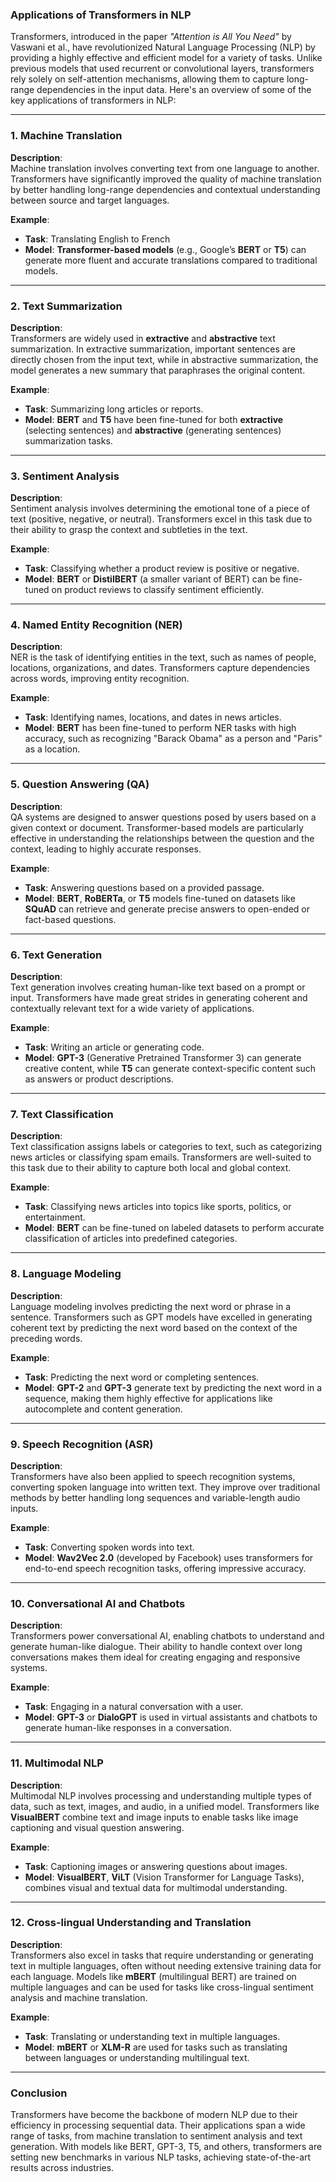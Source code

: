 ### **Applications of Transformers in NLP**

Transformers, introduced in the paper *"Attention is All You Need"* by Vaswani et al., have revolutionized Natural Language Processing (NLP) by providing a highly effective and efficient model for a variety of tasks. Unlike previous models that used recurrent or convolutional layers, transformers rely solely on self-attention mechanisms, allowing them to capture long-range dependencies in the input data. Here's an overview of some of the key applications of transformers in NLP:

---

### **1. Machine Translation**

**Description**:  
Machine translation involves converting text from one language to another. Transformers have significantly improved the quality of machine translation by better handling long-range dependencies and contextual understanding between source and target languages.

**Example**:  
- **Task**: Translating English to French  
- **Model**: **Transformer-based models** (e.g., Google’s **BERT** or **T5**) can generate more fluent and accurate translations compared to traditional models.

---

### **2. Text Summarization**

**Description**:  
Transformers are widely used in **extractive** and **abstractive** text summarization. In extractive summarization, important sentences are directly chosen from the input text, while in abstractive summarization, the model generates a new summary that paraphrases the original content.

**Example**:  
- **Task**: Summarizing long articles or reports.
- **Model**: **BERT** and **T5** have been fine-tuned for both **extractive** (selecting sentences) and **abstractive** (generating sentences) summarization tasks.

---

### **3. Sentiment Analysis**

**Description**:  
Sentiment analysis involves determining the emotional tone of a piece of text (positive, negative, or neutral). Transformers excel in this task due to their ability to grasp the context and subtleties in the text.

**Example**:  
- **Task**: Classifying whether a product review is positive or negative.
- **Model**: **BERT** or **DistilBERT** (a smaller variant of BERT) can be fine-tuned on product reviews to classify sentiment efficiently.

---

### **4. Named Entity Recognition (NER)**

**Description**:  
NER is the task of identifying entities in the text, such as names of people, locations, organizations, and dates. Transformers capture dependencies across words, improving entity recognition.

**Example**:  
- **Task**: Identifying names, locations, and dates in news articles.
- **Model**: **BERT** has been fine-tuned to perform NER tasks with high accuracy, such as recognizing "Barack Obama" as a person and "Paris" as a location.

---

### **5. Question Answering (QA)**

**Description**:  
QA systems are designed to answer questions posed by users based on a given context or document. Transformer-based models are particularly effective in understanding the relationships between the question and the context, leading to highly accurate responses.

**Example**:  
- **Task**: Answering questions based on a provided passage.
- **Model**: **BERT**, **RoBERTa**, or **T5** models fine-tuned on datasets like **SQuAD** can retrieve and generate precise answers to open-ended or fact-based questions.

---

### **6. Text Generation**

**Description**:  
Text generation involves creating human-like text based on a prompt or input. Transformers have made great strides in generating coherent and contextually relevant text for a wide variety of applications.

**Example**:  
- **Task**: Writing an article or generating code.
- **Model**: **GPT-3** (Generative Pretrained Transformer 3) can generate creative content, while **T5** can generate context-specific content such as answers or product descriptions.

---

### **7. Text Classification**

**Description**:  
Text classification assigns labels or categories to text, such as categorizing news articles or classifying spam emails. Transformers are well-suited to this task due to their ability to capture both local and global context.

**Example**:  
- **Task**: Classifying news articles into topics like sports, politics, or entertainment.
- **Model**: **BERT** can be fine-tuned on labeled datasets to perform accurate classification of articles into predefined categories.

---

### **8. Language Modeling**

**Description**:  
Language modeling involves predicting the next word or phrase in a sentence. Transformers such as GPT models have excelled in generating coherent text by predicting the next word based on the context of the preceding words.

**Example**:  
- **Task**: Predicting the next word or completing sentences.
- **Model**: **GPT-2** and **GPT-3** generate text by predicting the next word in a sequence, making them highly effective for applications like autocomplete and content generation.

---

### **9. Speech Recognition (ASR)**

**Description**:  
Transformers have also been applied to speech recognition systems, converting spoken language into written text. They improve over traditional methods by better handling long sequences and variable-length audio inputs.

**Example**:  
- **Task**: Converting spoken words into text.
- **Model**: **Wav2Vec 2.0** (developed by Facebook) uses transformers for end-to-end speech recognition tasks, offering impressive accuracy.

---

### **10. Conversational AI and Chatbots**

**Description**:  
Transformers power conversational AI, enabling chatbots to understand and generate human-like dialogue. Their ability to handle context over long conversations makes them ideal for creating engaging and responsive systems.

**Example**:  
- **Task**: Engaging in a natural conversation with a user.
- **Model**: **GPT-3** or **DialoGPT** is used in virtual assistants and chatbots to generate human-like responses in a conversation.

---

### **11. Multimodal NLP**

**Description**:  
Multimodal NLP involves processing and understanding multiple types of data, such as text, images, and audio, in a unified model. Transformers like **VisualBERT** combine text and image inputs to enable tasks like image captioning and visual question answering.

**Example**:  
- **Task**: Captioning images or answering questions about images.
- **Model**: **VisualBERT**, **ViLT** (Vision Transformer for Language Tasks), combines visual and textual data for multimodal understanding.

---

### **12. Cross-lingual Understanding and Translation**

**Description**:  
Transformers also excel in tasks that require understanding or generating text in multiple languages, often without needing extensive training data for each language. Models like **mBERT** (multilingual BERT) are trained on multiple languages and can be used for tasks like cross-lingual sentiment analysis and machine translation.

**Example**:  
- **Task**: Translating or understanding text in multiple languages.
- **Model**: **mBERT** or **XLM-R** are used for tasks such as translating between languages or understanding multilingual text.

---

### **Conclusion**

Transformers have become the backbone of modern NLP due to their efficiency in processing sequential data. Their applications span a wide range of tasks, from machine translation to sentiment analysis and text generation. With models like BERT, GPT-3, T5, and others, transformers are setting new benchmarks in various NLP tasks, achieving state-of-the-art results across industries.
